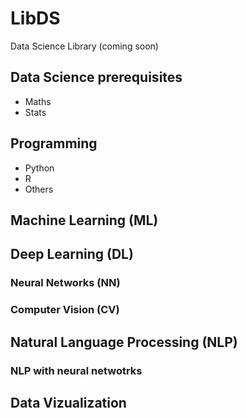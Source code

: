 # LibDS
Data Science Library (coming soon)

## Data Science prerequisites
* Maths
* Stats

## Programming
* Python
* R
* Others

## Machine Learning (ML)

## Deep Learning (DL)
### Neural Networks (NN)
### Computer Vision (CV)

## Natural Language Processing (NLP)
### NLP with neural netwotrks

## Data Vizualization
